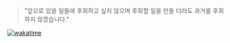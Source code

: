 > "앞으로 있을 일들에 후회하고 싶지 않으며 후회할 일을 만들 더라도 과거를 후회하지 않겠습니다."

[![wakatime](https://wakatime.com/badge/user/e4d70c95-0ab5-4042-9335-c7e0a350f6dc.svg)](https://wakatime.com/@e4d70c95-0ab5-4042-9335-c7e0a350f6dc)
